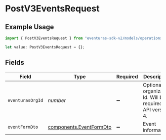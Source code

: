 # PostV3EventsRequest

## Example Usage

```typescript
import { PostV3EventsRequest } from "eventuras-sdk-v2/models/operations";

let value: PostV3EventsRequest = {};
```

## Fields

| Field                                                              | Type                                                               | Required                                                           | Description                                                        |
| ------------------------------------------------------------------ | ------------------------------------------------------------------ | ------------------------------------------------------------------ | ------------------------------------------------------------------ |
| `eventurasOrgId`                                                   | *number*                                                           | :heavy_minus_sign:                                                 | Optional organization Id. Will be required in API version 4.       |
| `eventFormDto`                                                     | [components.EventFormDto](../../models/components/eventformdto.md) | :heavy_minus_sign:                                                 | Event information.                                                 |